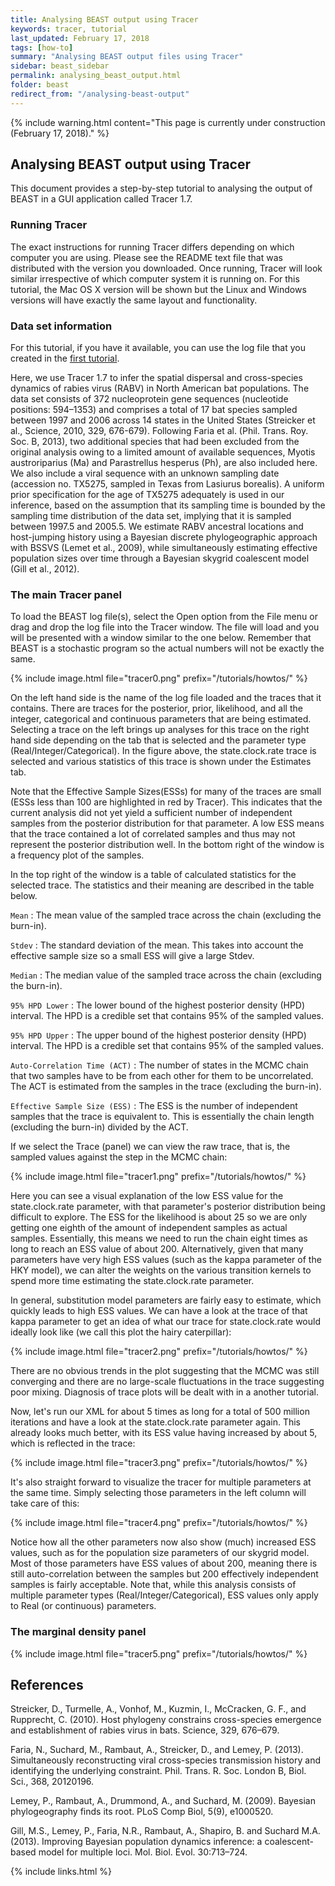 ```yaml
---
title: Analysing BEAST output using Tracer
keywords: tracer, tutorial
last_updated: February 17, 2018
tags: [how-to]
summary: "Analysing BEAST output files using Tracer"
sidebar: beast_sidebar
permalink: analysing_beast_output.html
folder: beast
redirect_from: "/analysing-beast-output"
---
```


{% include warning.html content="This page is currently under construction (February 17, 2018)." %}

## Analysing BEAST output using Tracer

This document provides a step-by-step tutorial to analysing the output of BEAST in a GUI application called Tracer 1.7.

### Running Tracer

The exact instructions for running Tracer differs depending on which computer you are using. 
Please see the README text file that was distributed with the version you downloaded.
Once running, Tracer will look similar irrespective of which computer system it is running on. 
For this tutorial, the Mac OS X version will be shown but the Linux and Windows versions will have exactly the same layout and functionality.

### Data set information

For this tutorial, if you have it available, you can use the log file that you created in the [first tutorial](first_tutorial). 

Here, we use Tracer 1.7 to infer the spatial dispersal and cross-species dynamics of rabies virus (RABV) in North American bat populations. 
The data set consists of 372 nucleoprotein gene sequences (nucleotide positions: 594–1353) and comprises a total of 17 bat species sampled between 1997 and 2006 across 14 states in the United States (Streicker et al., Science, 2010, 329, 676-679). 
Following Faria et al. (Phil. Trans. Roy. Soc. B, 2013), two additional species that had been excluded from the original analysis owing to a limited amount of available sequences, Myotis austroriparius (Ma) and Parastrellus hesperus (Ph), are also included here. 
We also include a viral sequence with an unknown sampling date (accession no. TX5275, sampled in Texas from Lasiurus borealis). 
A uniform prior specification for the age of TX5275 adequately is used in our inference, based on the assumption that its sampling time is bounded by the sampling time distribution of the data set, implying that it is sampled between 1997.5 and 2005.5.
We estimate RABV ancestral locations and host-jumping history using a Bayesian discrete phylogeographic approach with BSSVS (Lemet et al., 2009), while simultaneously estimating effective population sizes over time through a Bayesian skygrid coalescent model (Gill et al., 2012).

### The main Tracer panel

To load the BEAST log file(s), select the Open option from the File menu or drag and drop the log file into the Tracer window.
The file will load and you will be presented with a window similar to the one below. 
Remember that BEAST is a stochastic program so the actual numbers will not be exactly the same.

{% include image.html file="tracer0.png" prefix="/tutorials/howtos/" %}<br />

On the left hand side is the name of the log file loaded and the traces that it contains. 
There are traces for the posterior, prior, likelihood, and all the integer, categorical and continuous parameters that are being estimated. 
Selecting a trace on the left brings up analyses for this trace on the right hand side depending on the tab that is selected and the parameter type (Real/Integer/Categorical). 
In the figure above, the state.clock.rate trace is selected and various statistics of this trace is shown under the Estimates tab.

Note that the Effective Sample Sizes(ESSs) for many of the traces are small (ESSs less than 100 are highlighted in red by Tracer). 
This indicates that the current analysis did not yet yield a sufficient number of independent samples from the posterior distribution for that parameter. 
A low ESS means that the trace contained a lot of correlated samples and thus may not represent the posterior distribution well. 
In the bottom right of the window is a frequency plot of the samples.

In the top right of the window is a table of calculated statistics for the selected trace. 
The statistics and their meaning are described in the table below.

`Mean`
: The mean value of the sampled trace across the chain (excluding the burn-in).

`Stdev`
: The standard deviation of the mean. This takes into account the effective sample size so a small ESS will give a large Stdev.

`Median`
: The median value of the sampled trace across the chain (excluding the burn-in).

`95% HPD Lower`
: The lower bound of the highest posterior density (HPD) interval. The HPD is a credible set that contains 95% of the sampled values.

`95% HPD Upper`
: The upper bound of the highest posterior density (HPD) interval. The HPD is a credible set that contains 95% of the sampled values.

`Auto-Correlation Time (ACT)`
: The number of states in the MCMC chain that two samples have to be from each other for them to be uncorrelated. The ACT is estimated from the samples in the trace (excluding the burn-in).

`Effective Sample Size (ESS)`
: The ESS is the number of independent samples that the trace is equivalent to. This is essentially the chain length (excluding the burn-in) divided by the ACT.

If we select the Trace (panel) we can view the raw trace, that is, the sampled values against the step in the MCMC chain:

{% include image.html file="tracer1.png" prefix="/tutorials/howtos/" %}<br />

Here you can see a visual explanation of the low ESS value for the state.clock.rate parameter, with that parameter's posterior distribution being difficult to explore.
The ESS for the likelihood is about 25 so we are only getting one eighth of the amount of independent samples as actual samples.
Essentially, this means we need to run the chain eight times as long to reach an ESS value of about 200.
Alternatively, given that many parameters have very high ESS values (such as the kappa parameter of the HKY model), we can alter the weights on the various transition kernels to spend more time estimating the state.clock.rate parameter.

In general, substitution model parameters are fairly easy to estimate, which quickly leads to high ESS values.
We can have a look at the trace of that kappa parameter to get an idea of what our trace for state.clock.rate would ideally look like (we call this plot the hairy caterpillar):

{% include image.html file="tracer2.png" prefix="/tutorials/howtos/" %}<br />

There are no obvious trends in the plot suggesting that the MCMC was still converging and there are no large-scale fluctuations in the trace suggesting poor mixing. 
Diagnosis of trace plots will be dealt with in a another tutorial.

Now, let's run our XML for about 5 times as long for a total of 500 million iterations and have a look at the state.clock.rate parameter again.
This already looks much better, with its ESS value having increased by about 5, which is reflected in the trace:

{% include image.html file="tracer3.png" prefix="/tutorials/howtos/" %}<br />

It's also straight forward to visualize the tracer for multiple parameters at the same time.
Simply selecting those parameters in the left column will take care of this:

{% include image.html file="tracer4.png" prefix="/tutorials/howtos/" %}<br />

Notice how all the other parameters now also show (much) increased ESS values, such as for the population size parameters of our skygrid model.
Most of those parameters have ESS values of about 200, meaning there is still auto-correlation between the samples but 200 effectively independent samples is fairly acceptable. 
Note that, while this analysis consists of multiple parameter types (Real/Integer/Categorical), ESS values only apply to Real (or continuous) parameters.

### The marginal density panel



{% include image.html file="tracer5.png" prefix="/tutorials/howtos/" %}<br />





## References

Streicker, D., Turmelle, A., Vonhof, M., Kuzmin, I., McCracken, G. F., and Rupprecht, C. (2010). Host phylogeny constrains cross-species emergence and establishment of rabies virus in bats. Science, 329, 676–679.

Faria, N., Suchard, M., Rambaut, A., Streicker, D., and Lemey, P. (2013). Simultaneously reconstructing viral cross-species transmission history and identifying the underlying constraint. Phil. Trans. R. Soc. London B, Biol. Sci., 368, 20120196.

Lemey, P., Rambaut, A., Drummond, A., and Suchard, M. (2009). Bayesian phylogeography finds its root. PLoS Comp Biol, 5(9), e1000520.

Gill, M.S., Lemey, P., Faria, N.R., Rambaut, A., Shapiro, B. and Suchard M.A. (2013). Improving Bayesian population dynamics inference: a coalescent-based model for multiple loci. Mol. Biol. Evol. 30:713–724.

{% include links.html %}
